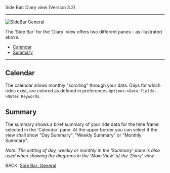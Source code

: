 Side Bar: Diary view (Version 3.2)
***

![SideBar General](https://raw.githubusercontent.com/GoldenCheetah/GoldenCheetah/master/doc/wiki/SideBar_Diary.JPG)

The 'Side Bar' for the 'Diary' view offers two different panes - as illustrated above.

* [Calendar](https://github.com/GoldenCheetah/GoldenCheetah/wiki/UG_Side-Bar_Diary-view#calendar)
* [Summary](https://github.com/GoldenCheetah/GoldenCheetah/wiki/UG_Side-Bar_Diary-view#summary)

***

## Calendar

The calendar allows monthly "scrolling" through your data. Days for which rides exist, are colored as defined in  preferences `Options->Data Fields->Notes Keywords`. 

## Summary

The summary shows a brief summary of your ride data for the time frame selected in the 'Calendar' pane. At the upper border you can select if the view shall show "Day Summary", "Weekly Summary" or "Monthly Summary". 

_Note: The setting of day, weekly or monthly in the 'Summary' pane is also used when showing the diagrams in the 'Main View' of the 'Diary' view._

BACK: [Side Bar: General](https://github.com/GoldenCheetah/GoldenCheetah/wiki/UG_Side-Bar_General-handling)




